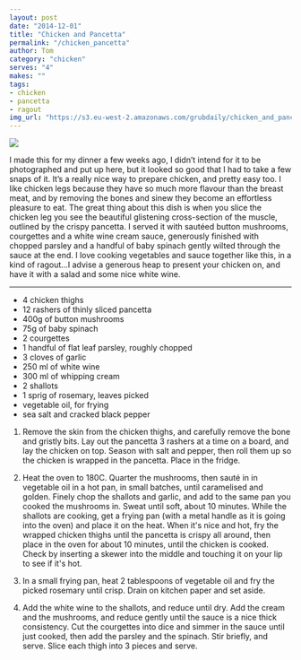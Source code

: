 ```yaml
---
layout: post
date: "2014-12-01"
title: "Chicken and Pancetta"
permalink: "/chicken_pancetta"
author: Tom
category: "chicken"
serves: "4"
makes: ""
tags:
- chicken
- pancetta
- ragout
img_url: "https://s3.eu-west-2.amazonaws.com/grubdaily/chicken_and_pancetta.jpg"
---
```

<img src="https://s3.eu-west-2.amazonaws.com/grubdaily/chicken_and_pancetta.jpg" />

I made this for my dinner a few weeks ago, I didn’t intend for it to be photographed and put up here, but it looked so good that I had to take a few snaps of it. It’s a really nice way to prepare chicken, and pretty easy too. I like chicken legs because they have so much more flavour than the breast meat, and by removing the bones and sinew they become an effortless pleasure to eat. The great thing about this dish is when you slice the chicken leg you see the beautiful glistening cross-section of the muscle, outlined by the crispy pancetta. I served it with sautéed button mushrooms, courgettes and a white wine cream sauce, generously finished with chopped parsley and a handful of baby spinach gently wilted through the sauce at the end. I love cooking vegetables and sauce together like this, in a kind of ragout…I advise a generous heap to present your chicken on, and have it with a salad and some nice white wine.

---
* 4 chicken thighs
* 12 rashers of thinly sliced pancetta
* 400g of button mushrooms
* 75g of baby spinach
* 2 courgettes
* 1 handful of flat leaf parsley, roughly chopped
* 3 cloves of garlic
* 250 ml  of white wine
* 300 ml  of whipping cream
* 2 shallots
* 1 sprig of rosemary, leaves picked
* vegetable oil, for frying
* sea salt and cracked black pepper

1. Remove the skin from the chicken thighs, and carefully remove the bone and gristly bits. Lay out the pancetta 3 rashers at a time on a board, and lay the chicken on top. Season with salt and pepper, then roll them up so the chicken is wrapped in the pancetta. Place in the fridge.

2. Heat the oven to 180C. Quarter the mushrooms, then sauté in in vegetable oil in a hot pan, in small batches, until caramelised and golden. Finely chop the shallots and garlic, and add to the same pan you cooked the mushrooms in. Sweat until soft, about 10 minutes. While the shallots are cooking, get a frying pan (with a metal handle as it is going into the oven) and place it on the heat. When it's nice and hot, fry the wrapped chicken thighs until the pancetta is crispy all around, then place in the oven for about 10 minutes, until the chicken is cooked. Check by inserting a skewer into the middle and touching it on your lip to see if it's hot.

3. In a small frying pan, heat 2 tablespoons of vegetable oil and fry the picked rosemary until crisp. Drain on kitchen paper and set aside.

4. Add the white wine to the shallots, and reduce until dry. Add the cream and the mushrooms, and reduce gently until the sauce is a nice thick consistency. Cut the courgettes into dice and simmer in the sauce until just cooked, then add the parsley and the spinach. Stir briefly, and serve. Slice each thigh into 3 pieces and serve.

